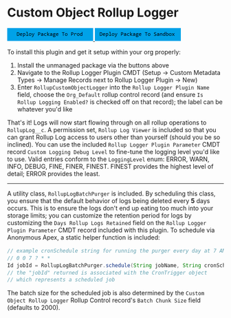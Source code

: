 # Custom Object Rollup Logger

<a href="https://login.salesforce.com/packaging/installPackage.apexp?p0=04t6g000008ShA1AAK">
  <img alt="Deploy to Salesforce"
       src="../../media/deploy-package-to-prod.png">
</a>

<a href="https://test.salesforce.com/packaging/installPackage.apexp?p0=04t6g000008ShA1AAK">
  <img alt="Deploy to Salesforce Sandbox"
       src="../../media/deploy-package-to-sandbox.png">
</a>

To install this plugin and get it setup within your org properly:

1. Install the unmanaged package via the buttons above
2. Navigate to the Rollup Logger Plugin CMDT (Setup -> Custom Metadata Types -> Manage Records next to Rollup Logger Plugin -> New)
3. Enter `RollupCustomObjectLogger` into the `Rollup Logger Plugin Name` field, choose the `Org_Default` rollup control record (and ensure `Is Rollup Logging Enabled?` is checked off on that record); the label can be whatever you'd like

That's it! Logs will now start flowing through on all rollup operations to `RollupLog__c`. A permission set, `Rollup Log Viewer` is included so that you can grant Rollup Log access to users other than yourself (should you be so inclined). You can use the included `Rollup Logger Plugin Parameter` CMDT record `Custom Logging Debug Level` to fine-tune the logging level you'd like to use. Valid entries conform to the `LoggingLevel` enum: ERROR, WARN, INFO, DEBUG, FINE, FINER, FINEST. FINEST provides the highest level of detail; ERROR provides the least.

---

A utility class, `RollupLogBatchPurger` is included. By scheduling this class, you ensure that the default behavior of logs being deleted every **5** days occurs. This is to ensure the logs don't end up eating too much into your storage limits; you can customize the retention period for logs by customizing the `Days Rollup Logs Retained` field on the `Rollup Logger Plugin Parameter` CMDT record included with this plugin. To schedule via Anonymous Apex, a static helper function is included:

```java
// example cronSchedule string for running the purger every day at 7 AM:
// 0 0 7 ? * *
Id jobId = RollupLogBatchPurger.schedule(String jobName, String cronSchedule)
// the "jobId" returned is associated with the CronTrigger object
// which represents a scheduled job
```

The batch size for the scheduled job is also determined by the `Custom Object Rollup Logger` Rollup Control record's `Batch Chunk Size` field (defaults to 2000).
